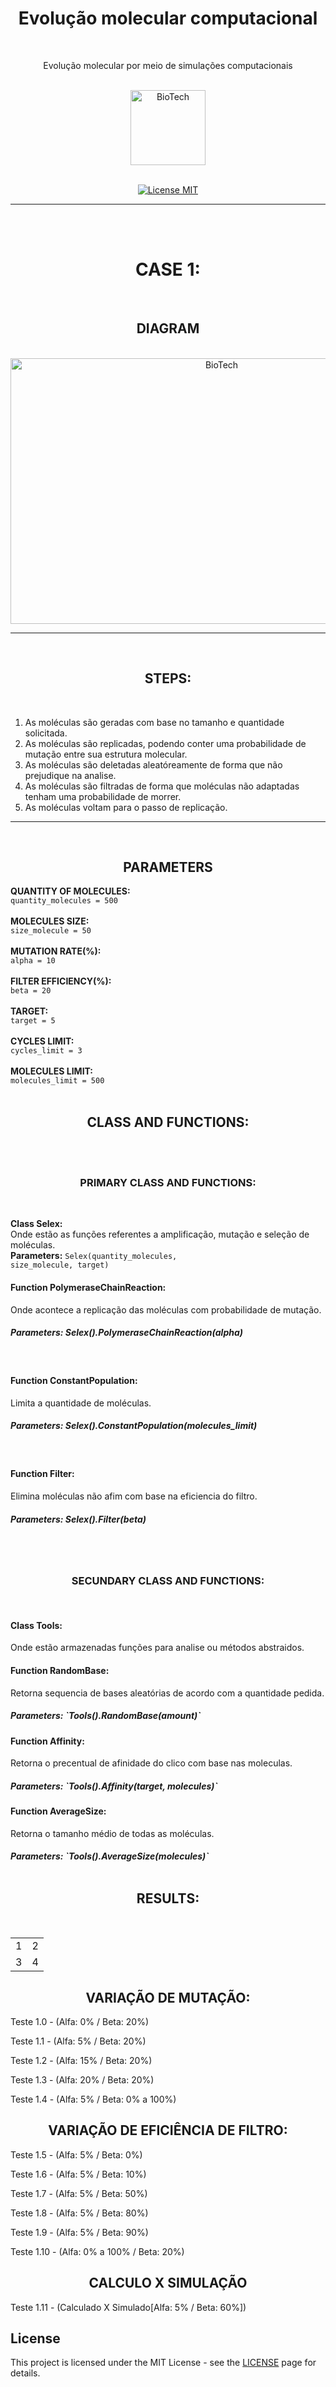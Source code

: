 <h1 align="center">Evolução molecular computacional</h1>
<br>
<p align="center">Evolução molecular por meio de simulações computacionais</p>
<br>
<div align="center">
  <img src="./assets/image/biotechnology1.jpg" alt="BioTech" width="120">
</div>
<br>

<p align="center">
  <a href="https://opensource.org/licenses/MIT">
    <img src="https://img.shields.io/badge/License-MIT-blue.svg" alt="License MIT">
  </a>
</p>
<hr size="5"/>
<br>
<br>

<h1 align="center">CASE 1:</h1>
<br>

<h2 align="center">DIAGRAM</h2>
<br>

<div align="center">
  <img src="./assets/image/diagram.png" alt="BioTech" height="425" width="660">
</div>

<hr size="5"/>


<br>
  <h2 align="center">STEPS:</h2>
<br>

 1. As moléculas são geradas com base no tamanho e quantidade solicitada.
 2. As moléculas são replicadas, podendo conter uma probabilidade de mutação entre sua estrutura molecular.
 3. As moléculas são deletadas aleatóreamente de forma que não prejudique na analise.
 4. As moléculas são filtradas de forma que moléculas não adaptadas tenham uma probabilidade de morrer.
 5. As moléculas voltam para o passo de replicação.
<hr size="5"/>
<br>


<h2 align="center">PARAMETERS</h2>
<strong>QUANTITY OF MOLECULES:</strong><br>
<code>quantity_molecules = 500</code>
<br><br>
<strong>MOLECULES SIZE:</strong><br>
<code>size_molecule = 50</code>
<br><br>
<strong>MUTATION RATE(%):</strong><br>
<code>alpha = 10</code>
<br><br>
<strong>FILTER EFFICIENCY(%):</strong><br>
<code>beta = 20</code>
<br><br>
<strong>TARGET:</strong><br>
<code>target = 5</code>
<br><br>
<strong>CYCLES LIMIT:</strong><br>
<code>cycles_limit = 3</code>
<br><br>
<strong>MOLECULES LIMIT:</strong><br>
<code>molecules_limit = 500</code>
<br>

<br>
  <h2 align="center">CLASS AND FUNCTIONS:</h2>
<br>
<br>
  <h3 align="center">PRIMARY CLASS AND FUNCTIONS:</h3>
<br>


<strong>Class Selex:</strong><br>
Onde estão as funções referentes a amplificação, mutação e seleção de moléculas.<br>
<strong>Parameters:</strong> <code>Selex(quantity_molecules, size_molecule, target)</code>
<br>
<h4>Function PolymeraseChainReaction:</h4>
Onde acontece a replicação das moléculas com probabilidade de mutação.
<h5>Parameters: Selex().PolymeraseChainReaction(alpha)</h5>
<br>
<h4>Function ConstantPopulation:</h4>
Limita a quantidade de moléculas.
<h5>Parameters: Selex().ConstantPopulation(molecules_limit)</h5>
<br>
<h4>Function Filter:</h4>
Elimina moléculas não afim com base na eficiencia do filtro.
<h5>Parameters: Selex().Filter(beta)</h5>
<br>

<br>
  <h3 align="center">SECUNDARY CLASS AND FUNCTIONS:</h3>
<br>

<h4>Class Tools:</h4>
Onde estão armazenadas funções para analise ou métodos abstraidos.
<br>
<h4>Function RandomBase:</h4>
Retorna sequencia de bases aleatórias de acordo com a quantidade pedida.
<h5>Parameters: `Tools().RandomBase(amount)`
<br> 
<h4>Function Affinity:</h4>
Retorna o precentual de afinidade do clico com base nas moleculas.
<h5>Parameters: `Tools().Affinity(target, molecules)`
<br>
<h4>Function AverageSize:</h4>
Retorna o tamanho médio de todas as moléculas.
<h5>Parameters: `Tools().AverageSize(molecules)`
<br>

<br>
  <h2 align="center">RESULTS:</h2>
<br>

<table>
  <tr>
    <td>1</td>
    <td>2</td>
  </tr>
  <tr>
    <td>3</td>
    <td>4</td>
  </tr>
</table>

<h2 align="center">VARIAÇÃO DE MUTAÇÃO:</h2>

Teste 1.0 - (Alfa: 0% / Beta: 20%)

Teste 1.1 - (Alfa: 5% / Beta: 20%)

Teste 1.2 - (Alfa: 15% / Beta: 20%)

Teste 1.3 - (Alfa: 20% / Beta: 20%)

Teste 1.4 - (Alfa: 5% / Beta: 0% a 100%)

<h2 align="center">VARIAÇÃO DE EFICIÊNCIA DE FILTRO:</h2>

Teste 1.5 - (Alfa: 5% / Beta: 0%)

Teste 1.6 - (Alfa: 5% / Beta: 10%)

Teste 1.7 - (Alfa: 5% / Beta: 50%)

Teste 1.8 - (Alfa: 5% / Beta: 80%)

Teste 1.9 - (Alfa: 5% / Beta: 90%)

Teste 1.10 - (Alfa: 0% a 100% / Beta: 20%)


<h2 align="center">CALCULO X SIMULAÇÃO</h2>

Teste 1.11 - (Calculado X Simulado[Alfa: 5% / Beta: 60%])




## License

This project is licensed under the MIT License - see the [LICENSE](https://opensource.org/licenses/MIT) page for details.


